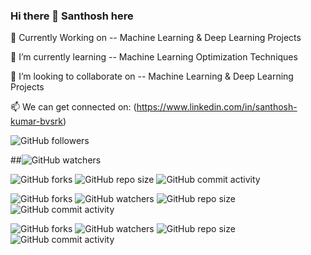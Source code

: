 ### Hi there 👋 Santhosh here


🔭 Currently Working on -- Machine Learning & Deep Learning Projects

🌱 I’m currently learning -- Machine Learning Optimization Techniques

👯 I’m looking to collaborate on -- Machine Learning & Deep Learning Projects

📫 We can get connected on: (https://www.linkedin.com/in/santhosh-kumar-bvsrk)


![GitHub followers](https://img.shields.io/github/followers/santhoshbvsrk?label=My%20Followers&style=social)

##![GitHub watchers](https://img.shields.io/github/watchers/santhoshbvsrk/EDA-Python?label=Watchers&style=social) 

![GitHub forks](https://img.shields.io/github/forks/santhoshbvsrk/EDA-Python?label=EDA-Python%20Forks&style=social) ![GitHub repo size](https://img.shields.io/github/repo-size/santhoshbvsrk/EDA-Python) ![GitHub commit activity](https://img.shields.io/github/commit-activity/m/santhoshbvsrk/EDA-Python?label=Commit%20Activity)


![GitHub forks](https://img.shields.io/github/forks/santhoshbvsrk/Machine-Learning-Projects?label=Machine%20Learning%20Projects%20Forks&style=social) ![GitHub watchers](https://img.shields.io/github/watchers/santhoshbvsrk/Machine-Learning-Projects?label=Watchers&style=social) ![GitHub repo size](https://img.shields.io/github/repo-size/santhoshbvsrk/Machine-Learning-Projects) ![GitHub commit activity](https://img.shields.io/github/commit-activity/m/santhoshbvsrk/Machine-Learning-Projects?label=Commit%20Activity)


![GitHub forks](https://img.shields.io/github/forks/santhoshbvsrk/DeepLearning?label=DeepLearning%20Forks&style=social) ![GitHub watchers](https://img.shields.io/github/watchers/santhoshbvsrk/DeepLearning?label=Watchers&style=social) ![GitHub repo size](https://img.shields.io/github/repo-size/santhoshbvsrk/DeepLearning) ![GitHub commit activity](https://img.shields.io/github/commit-activity/m/santhoshbvsrk/DeepLearning?label=Commit%20Activity)

